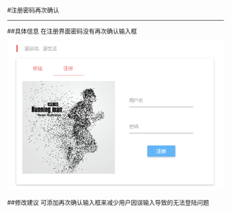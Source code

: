#注册密码再次确认

---

##具体信息
在注册界面密码没有再次确认输入框

![](/assets/注册密码确认.png)

##修改建议
可添加再次确认输入框来减少用户因误输入导致的无法登陆问题